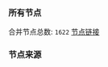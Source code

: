 ### 所有节点
合并节点总数: `1622`
[节点链接](https://raw.githubusercontent.com/rzhy1/11/master/sub/sub_merge_base64.txt)

### 节点来源